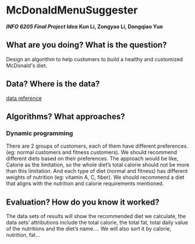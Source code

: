 # McDonaldMenuSuggester

***INFO 6205 Final Project Idea***
**Kun Li, Zongyao Li, Dongqiao Yue**


## What are you doing? What is the question?
Design an algorithm to help customers to build a healthy and customized McDonald's diet.
## Data?  Where is the data?
[data reference](https://www.kaggle.com/mcdonalds/nutrition-facts)
## Algorithms?  What approaches?
### Dynamic programming
There are 2 groups of customers, each of them have different preferences. (eg: normal customers and fitness customers). We should recommend different diets based on their preferences. 
The approach would be like, Calorie as the limitation, so the whole diet’s total calorie should not be more than this limitation. And each type of diet (normal and fitness) has different weights of nutrition (eg: vitamin A, C, fiber). We should recommend a diet that aligns with the nutrition and calorie requirements mentioned. 
## Evaluation? How do you know it worked?
The data sets of results will show the recommended diet we calculate, the data sets’ attributions include the total calorie, the total fat, total daily value of the nutritions and the diet’s name….
We will also sort it by calorie, nutrition, fat…
